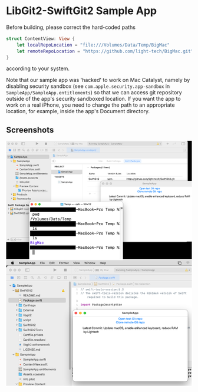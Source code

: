 LibGit2-SwiftGit2 Sample App
============================

Before building, please correct the hard-coded paths
```swift
struct ContentView: View {
    let localRepoLocation = "file:///Volumes/Data/Temp/BigMac"
    let remoteRepoLocation = "https://github.com/light-tech/BigMac.git"
}
```
according to your system.

Note that our sample app was 'hacked' to work on Mac Catalyst, namely by disabling security sandbox (see `com.apple.security.app-sandbox` in `SampleApp/SampleApp.entitlements`) so that we can access git repository outside of the app's security sandboxed location.
If you want the app to work on a real iPhone, you need to change the path to an appropriate location, for example, inside the app's Document directory.

Screenshots
-----------

![With remote SwiftGit2 package](WithRemoteSG2.png)
![With local SwiftGit2 package](WithLocalSG2.png)
